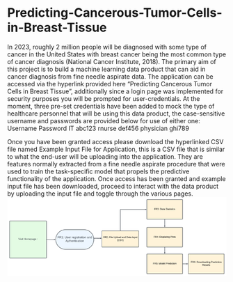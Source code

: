 # Predicting-Cancerous-Tumor-Cells-in-Breast-Tissue
In 2023, roughly 2 million people will be diagnosed with some type of cancer in the United States with breast cancer being the most common type of cancer diagnosis (National Cancer Institute, 2018). The primary aim of this project is to build a machine learning data product that can aid in cancer diagnosis from fine needle aspirate data. 
The application can be accessed via the hyperlink provided here “Predicting Cancerous Tumor Cells in Breast Tissue”, additionally since a login page was implemented for security purposes you will be prompted for user-credentials. At the moment, three pre-set credentials have been added to mock the type of healthcare personnel that will be using this data product, the case-sensitive username and passwords are provided below for use of either one:
Username	Password
IT	abc123
rnurse	def456
physician	ghi789

Once you have been granted access please download the hyperlinked CSV file named Example Input File for Application, this is a CSV file that is similar to what the end-user will be uploading into the application. They are features normally extracted from a fine needle aspirate procedure that were used to train the task-specific model that propels the predictive functionality of the application. Once access has been granted and example input file has been downloaded, proceed to interact with the data product by uploading the input file and toggle through the various pages. 
![The flow chart demonstrates the user journey through the functional requierments](image.png)